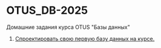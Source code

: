# OTUS_DB-2025
Домашние задания курса OTUS "Базы данных"

1. [Спроектировать свою первую базу данных на курсе.](https://github.com/sbekhterev/OTUS_DB-2025/blob/main/HW1/store%20chain.png)
